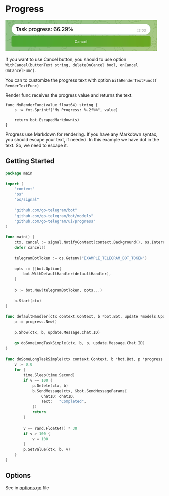 # Progress

![progress.png](progress.png)

If you want to use Cancel button, you should to use option `WithCancel(buttonText string, deleteOnCancel bool, onCancel OnCancelFunc)`.

You can to customize the progress text with option `WithRenderTextFunc(f RenderTextFunc)`

Render func receives the progress value and returns the text.

```
func MyRenderFunc(value float64) string {
    s := fmt.Sprintf("My Progress: %.2f%%", value)
    
    return bot.EscapedMarkdown(s)
}
```

Progress use Markdown for rendering. If you have any Markdown syntax, you should escape your text, if needed.
In this example we have dot in the text. So, we need to escape it.

## Getting Started

```go
package main

import (
	"context"
	"os"
	"os/signal"

	"github.com/go-telegram/bot"
	"github.com/go-telegram/bot/models"
	"github.com/go-telegram/ui/progress"
)

func main() {
	ctx, cancel := signal.NotifyContext(context.Background(), os.Interrupt)
	defer cancel()

	telegramBotToken := os.Getenv("EXAMPLE_TELEGRAM_BOT_TOKEN")

	opts := []bot.Option{
		bot.WithDefaultHandler(defaultHandler),
	}

	b := bot.New(telegramBotToken, opts...)

	b.Start(ctx)
}

func defaultHandler(ctx context.Context, b *bot.Bot, update *models.Update) {
	p := progress.New()

	p.Show(ctx, b, update.Message.Chat.ID)

	go doSomeLongTaskSimple(ctx, b, p, update.Message.Chat.ID)
}

func doSomeLongTaskSimple(ctx context.Context, b *bot.Bot, p *progress.Progress, chatID int) {
	v := 0.0
	for {
		time.Sleep(time.Second)
		if v == 100 {
			p.Delete(ctx, b)
			b.SendMessage(ctx, &bot.SendMessageParams{
				ChatID: chatID,
				Text:   "Completed",
			})
			return
		}

		v += rand.Float64() * 30
		if v > 100 {
			v = 100
		}
		p.SetValue(ctx, b, v)
	}
}
```

## Options

See in [options.go](options.go) file 

